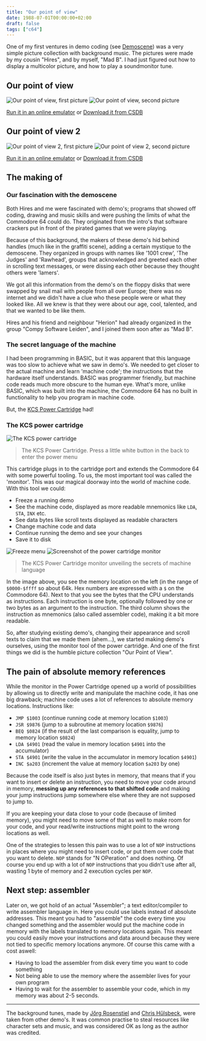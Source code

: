 ```yaml
---
title: "Our point of view"
date: 1988-07-01T00:00:00+02:00
draft: false
tags: ["c64"]
---
```


One of my first ventures in demo coding (see
[Demoscene](https://en.wikipedia.org/wiki/Demoscene)) was a very simple picture
collection with background music. The pictures were made by my cousin "Hires",
and by myself, "Mad B". I had just figured out how to display a multicolor
picture, and how to play a soundmonitor tune.

## Our point of view

![Our point of view, first picture](opov1a.webp)
![Our point of view, second picture](opov1b.webp)

[Run it in an online emulator](https://lvllvl.com/c64/?gid=4412eef36e137ae8df0b7456f36a21d9)
or
[Download it from CSDB](https://csdb.dk/release/?id=223777)

## Our point of view 2

![Our point of view 2, first picture](opov2a.webp)
![Our point of view 2, second picture](opov2b.webp)

[Run it in an online emulator](https://lvllvl.com/c64/?gid=b00c94d252e22be92a78bf6a97cff6d1)
or
[Download it from CSDB](https://csdb.dk/release/?id=223780)

## The making of

### Our fascination with the demoscene

Both Hires and me were fascinated with demo's; programs that showed off coding,
drawing and music skills and were pushing the limits of what the Commodore 64
could do. They originated from the intro's that software crackers put in front
of the pirated games that we were playing.

Because of this background, the makers of these demo's hid behind handles (much
like in the graffiti scene), adding a certain mystique to the demoscene. They
organized in groups with names like '1001 crew', 'The Judges' and 'Rawhead',
groups that acknowledged and greeted each other in scrolling text messages, or
were dissing each other because they thought others were 'lamers'.

We got all this information from the demo's on the floppy disks that were
swapped by snail mail with people from all over Europe; there was no internet
and we didn't have a clue who these people were or what they looked like. All we
knew is that they were about our age, cool, talented, and that we wanted to be
like them.

Hires and his friend and neighbour "Herion" had already organized in the group
"Compy Software Leiden", and I joined them soon after as "Mad B".

### The secret language of the machine

I had been programming in BASIC, but it was apparent that this language was too
slow to achieve what we saw in demo's. We needed to get closer to the actual
machine and learn 'machine code'; the instructions that the hardware itself
understands. BASIC was programmer friendly, but machine code reads much more
obscure to the human eye. What's more, unlike BASIC, which was built into the
machine, the Commodore 64 has no built in functionality to help you program in
machine code.

But, the [KCS Power Cartridge](https://retro.ramonddevrede.nl/kcs-power-cartridge/) had!

### The KCS power cartridge

![The KCS power cartridge](power_cartridge.webp)

> The KCS Power Cartridge. Press a little white button in the back to enter
> the power menu

This cartridge plugs in to the cartridge port and extends the Commodore 64 with
some powerful tooling. To us, the most important tool was called the 'monitor'.
This was our magical doorway into the world of machine code. With this tool we
could:

- Freeze a running demo
- See the machine code, displayed as more readable mnemonics like `LDA`, `STA`,
  `INX` etc.
- See data bytes like scroll texts displayed as readable characters
- Change machine code and data
- Continue running the demo and see your changes
- Save it to disk

![Freeze menu](freeze_screen.webp)
![Screenshot of the power cartridge monitor](monitor.webp)

> The KCS Power Cartridge monitor unveiling the secrets of machine language

In the image above, you see the memory location on the left (in the range of
`$0000-$ffff` so about 64k. Hex numbers are expressed with a `$` on the
Commodore 64). Next to that you see the bytes that the CPU understands as
instructions. Each instruction is one byte, optionally followed by one or two
bytes as an argument to the instruction. The third column shows the instruction
as mnemonics (also called assembler code), making it a bit more readable.

So, after studying existing demo's, changing their appearance and scroll texts
to claim that we made them (ahem...), we started making demo's ourselves, using
the monitor tool of the power cartridge. And one of the first things we did is
the humble picture collection "Our Point of View".

## The pain of absolute memory references

While the monitor in the Power Cartridge opened up a world of possibilities by
allowing us to directly write and manipulate the machine code, it has one big
drawback; machine code uses a lot of references to absolute memory locations.
Instructions like:

- `JMP $1003` (continue running code at memory location `$1003`)
- `JSR $9876` (jump to a subroutine at memory location `$9876`)
- `BEQ $0824` (if the result of the last comparison is equality, jump to memory location `$0824`)
- `LDA $4901` (read the value in memory location `$4901` into the accumulator)
- `STA $4901` (write the value in the accumulator in memory location `$4901`)
- `INC $a203` (increment the value at memory location `$a203` by one)

Because the code itself is also just bytes in memory, that means that if you
want to insert or delete an instruction, you need to move your code around in
memory, **messing up any references to that shifted code** and making your jump
instructions jump somewhere else where they are not supposed to jump to.

If you are keeping your data close to your code (because of limited memory), you
might need to move some of that as well to make room for your code, and your
read/write instructions might point to the wrong locations as well.

One of the strategies to lessen this pain was to use a lot of `NOP` instructions
in places where you might need to insert code, or put them over code that you
want to delete. `NOP` stands for "N OPeration" and does nothing. Of course you
end up with a lot of `NOP` instructions that you didn't use after all, wasting 1
byte of memory and 2 execution cycles per `NOP`.

## Next step: assembler

Later on, we got hold of an actual "Assembler"; a text editor/compiler to write
assembler language in. Here you could use labels instead of absolute addresses.
This meant you had to "assemble" the code every time you changed something and
the assembler would put the machine code in memory with the labels translated to
memory locations again. This meant you could easily move your instructions and
data around because they were not tied to specific memory locations anymore. Of
course this came with a cost aswell:

- Having to load the assembler from disk every time you want to code something
- Not being able to use the memory where the assembler lives for your own
  program
- Having to wait for the assembler to assemble your code, which in my memory was
  about 2-5 seconds.

---

The background tunes, made by [Jőrg
Rosenstiel](https://deepsid.chordian.net/?file=/MUSICIANS/R/Rosenstiel_Joerg/Its_a_Sin_remix_2.sid)
and [Chris
Hűlsbeck](https://deepsid.chordian.net/?file=/MUSICIANS/H/Huelsbeck_Chris/Ski_Dance.sid),
were taken from other demo's. It was common practise to steal resources like
character sets and music, and was considered OK as long as the author was credited.
